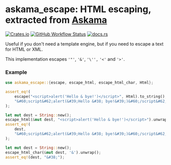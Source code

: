 # askama_escape: HTML escaping, extracted from [Askama](https://askama.readthedocs.io/)

[![Crates.io](https://img.shields.io/crates/v/askama_escape?logo=rust&style=flat-square&logoColor=white "Crates.io")](https://crates.io/crates/askama)
[![GitHub Workflow Status](https://img.shields.io/github/actions/workflow/status/askama-rs/askama/rust.yml?branch=master&logo=github&style=flat-square&logoColor=white "GitHub Workflow Status")](https://github.com/askama-rs/askama/actions/workflows/rust.yml)
[![docs.rs](https://img.shields.io/docsrs/askama_escape?logo=docsdotrs&style=flat-square&logoColor=white "docs.rs")](https://docs.rs/askama_escape/)

Useful if you don't need a template engine, but if you need to escape a text for HTML or XML.

This implementation escapes `'"'`, `'&'`, `'\'',` `'<'` and `'>'`.

### Example

```rust
use askama_escape::{escape, escape_html, escape_html_char, Html};

assert_eq!(
    escape("<script>alert('Hello & bye!')</script>", Html).to_string(),
    "&#60;script&#62;alert(&#39;Hello &#38; bye!&#39;)&#60;/script&#62;",
);

let mut dest = String::new();
escape_html(&mut dest, "<script>alert('Hello & bye!')</script>").unwrap();
assert_eq!(
    dest,
    "&#60;script&#62;alert(&#39;Hello &#38; bye!&#39;)&#60;/script&#62;",
);

let mut dest = String::new();
escape_html_char(&mut dest, '&').unwrap();
assert_eq!(dest, "&#38;");
```
